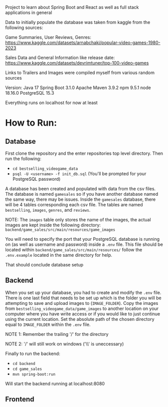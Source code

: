 Project to learn about Spring Boot and React as well as full stack applications in general

Data to initially populate the database was taken from kaggle from the following sources:

Game Summaries, User Reviews, Genres:
https://www.kaggle.com/datasets/arnabchaki/popular-video-games-1980-2023

Sales Data and General Information like release date:
https://www.kaggle.com/datasets/devrimtuner/top-100-video-games

Links to Trailers and Images were compiled myself from various random sources

Version:
Java 17
Spring Boot 3.1.0
Apache Maven 3.9.2
npm 9.5.1
node 18.16.0
PostgreSQL 15.3

Everything runs on localhost for now at least

# How to Run:
## Database
First clone the repository and the enter repositories top level directory. Then run the following:
 - `cd bestselling_videogame_data`
 - `psql -U <username> -f init_db.sql` (You'll be prompted for your PostgreSQL password)

A database has been created and populated with data from the csv files. The database is named `gamesales` so if you have another database named the same way, there may be issues. Inside the `gamesales` database, there will be 4 tables corresponding each csv file. The tables are named `bestselling`, `images`, `genres`, and `reviews`. 

NOTE: The `images` table only stores the name of the images, the actual images are kept inside the following directory: `backend/game_sales/src/main/resources/game_images`

You will need to specify the port that your PostgreSQL database is running on (as well as username and password) inside a `.env` file. This file should be located within `backend/game_sales/src/main/resources/` follow the `.env.example` located in the same directory for help.

That should conclude database setup

## Backend
When you set up your database, you had to create and modify the `.env` file. There is one last field that needs to be set up which is the folder you will be attempting to save and upload images to (`IMAGE_FOLDER`). Copy the images from `bestselling_videogame_data/game_images` to another location on your computer where you have write access or if you would like to just continue using the current location. Set the absolute path of the chosen directory equal to `IMAGE_FOLDER` within the `.env` file.

NOTE 1: Remember the trailing '/' for the directory

NOTE 2: '/' will still work on windows ('\\\\' is uneccessary)

Finally to run the backend:
 - `cd backend`
 - `cd game_sales`
 - `mvn spring-boot:run`

Will start the backend running at localhost:8080

## Frontend
